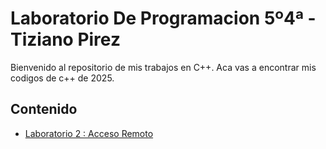 # Laboratorio De Programacion 5º4ª - Tiziano Pirez

Bienvenido al repositorio de mis trabajos en C++. Aca vas a encontrar mis codigos de c++ de 2025.

## Contenido

- [Laboratorio 2 : Acceso Remoto](/Laboratorio.2)
